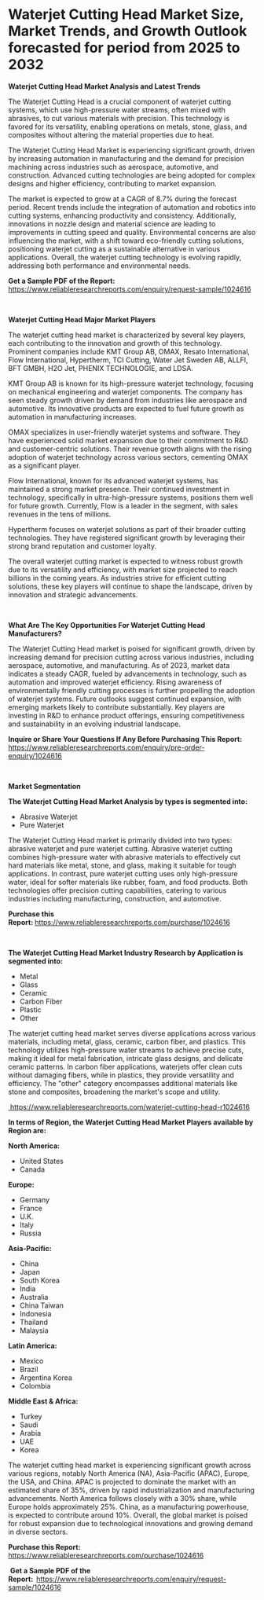 <p><h1>Waterjet Cutting Head Market Size, Market Trends, and Growth Outlook forecasted for period from 2025 to 2032</h1></p><p><strong>Waterjet Cutting Head Market Analysis and Latest Trends</strong></p>
<p><p>The Waterjet Cutting Head is a crucial component of waterjet cutting systems, which use high-pressure water streams, often mixed with abrasives, to cut various materials with precision. This technology is favored for its versatility, enabling operations on metals, stone, glass, and composites without altering the material properties due to heat.</p><p>The Waterjet Cutting Head Market is experiencing significant growth, driven by increasing automation in manufacturing and the demand for precision machining across industries such as aerospace, automotive, and construction. Advanced cutting technologies are being adopted for complex designs and higher efficiency, contributing to market expansion. </p><p>The market is expected to grow at a CAGR of 8.7% during the forecast period. Recent trends include the integration of automation and robotics into cutting systems, enhancing productivity and consistency. Additionally, innovations in nozzle design and material science are leading to improvements in cutting speed and quality. Environmental concerns are also influencing the market, with a shift toward eco-friendly cutting solutions, positioning waterjet cutting as a sustainable alternative in various applications. Overall, the waterjet cutting technology is evolving rapidly, addressing both performance and environmental needs.</p></p>
<p><strong>Get a Sample PDF of the Report:&nbsp;</strong> <a href="https://www.reliableresearchreports.com/enquiry/request-sample/1024616?utm_campaign=2652&utm_medium=2&utm_source=Github&utm_content=ia&utm_term=17042025&utm_id=waterjet-cutting-head">https://www.reliableresearchreports.com/enquiry/request-sample/1024616</a></p>
<p>&nbsp;</p>
<p><strong>Waterjet Cutting Head Major Market Players</strong></p>
<p><p>The waterjet cutting head market is characterized by several key players, each contributing to the innovation and growth of this technology. Prominent companies include KMT Group AB, OMAX, Resato International, Flow International, Hypertherm, TCI Cutting, Water Jet Sweden AB, ALLFI, BFT GMBH, H2O Jet, PHENIX TECHNOLOGIE, and LDSA.</p><p>KMT Group AB is known for its high-pressure waterjet technology, focusing on mechanical engineering and waterjet components. The company has seen steady growth driven by demand from industries like aerospace and automotive. Its innovative products are expected to fuel future growth as automation in manufacturing increases.</p><p>OMAX specializes in user-friendly waterjet systems and software. They have experienced solid market expansion due to their commitment to R&D and customer-centric solutions. Their revenue growth aligns with the rising adoption of waterjet technology across various sectors, cementing OMAX as a significant player.</p><p>Flow International, known for its advanced waterjet systems, has maintained a strong market presence. Their continued investment in technology, specifically in ultra-high-pressure systems, positions them well for future growth. Currently, Flow is a leader in the segment, with sales revenues in the tens of millions.</p><p>Hypertherm focuses on waterjet solutions as part of their broader cutting technologies. They have registered significant growth by leveraging their strong brand reputation and customer loyalty.</p><p>The overall waterjet cutting market is expected to witness robust growth due to its versatility and efficiency, with market size projected to reach billions in the coming years. As industries strive for efficient cutting solutions, these key players will continue to shape the landscape, driven by innovation and strategic advancements.</p></p>
<p>&nbsp;</p>
<p><strong>What Are The Key Opportunities For Waterjet Cutting Head Manufacturers?</strong></p>
<p><p>The Waterjet Cutting Head market is poised for significant growth, driven by increasing demand for precision cutting across various industries, including aerospace, automotive, and manufacturing. As of 2023, market data indicates a steady CAGR, fueled by advancements in technology, such as automation and improved waterjet efficiency. Rising awareness of environmentally friendly cutting processes is further propelling the adoption of waterjet systems. Future outlooks suggest continued expansion, with emerging markets likely to contribute substantially. Key players are investing in R&D to enhance product offerings, ensuring competitiveness and sustainability in an evolving industrial landscape.</p></p>
<p><strong>Inquire or Share Your Questions If Any Before Purchasing This Report:</strong> <a href="https://www.reliableresearchreports.com/enquiry/pre-order-enquiry/1024616?utm_campaign=2652&utm_medium=2&utm_source=Github&utm_content=ia&utm_term=17042025&utm_id=waterjet-cutting-head">https://www.reliableresearchreports.com/enquiry/pre-order-enquiry/1024616</a></p>
<p>&nbsp;</p>
<p><strong>Market Segmentation</strong></p>
<p><strong>The Waterjet Cutting Head Market Analysis by types is segmented into:</strong></p>
<p><ul><li>Abrasive Waterjet</li><li>Pure Waterjet</li></ul></p>
<p><p>The Waterjet Cutting Head market is primarily divided into two types: abrasive waterjet and pure waterjet cutting. Abrasive waterjet cutting combines high-pressure water with abrasive materials to effectively cut hard materials like metal, stone, and glass, making it suitable for tough applications. In contrast, pure waterjet cutting uses only high-pressure water, ideal for softer materials like rubber, foam, and food products. Both technologies offer precision cutting capabilities, catering to various industries including manufacturing, construction, and automotive.</p></p>
<p><strong>Purchase this Report:&nbsp;</strong><a href="https://www.reliableresearchreports.com/purchase/1024616?utm_campaign=2652&utm_medium=2&utm_source=Github&utm_content=ia&utm_term=17042025&utm_id=waterjet-cutting-head">https://www.reliableresearchreports.com/purchase/1024616</a></p>
<p>&nbsp;</p>
<p><strong>The Waterjet Cutting Head Market Industry Research by Application is segmented into:</strong></p>
<p><ul><li>Metal</li><li>Glass</li><li>Ceramic</li><li>Carbon Fiber</li><li>Plastic</li><li>Other</li></ul></p>
<p><p>The waterjet cutting head market serves diverse applications across various materials, including metal, glass, ceramic, carbon fiber, and plastics. This technology utilizes high-pressure water streams to achieve precise cuts, making it ideal for metal fabrication, intricate glass designs, and delicate ceramic patterns. In carbon fiber applications, waterjets offer clean cuts without damaging fibers, while in plastics, they provide versatility and efficiency. The "other" category encompasses additional materials like stone and composites, broadening the market's scope and utility.</p></p>
<p><a href="https://www.reliableresearchreports.com/waterjet-cutting-head-r1024616?utm_campaign=2652&utm_medium=2&utm_source=Github&utm_content=ia&utm_term=17042025&utm_id=waterjet-cutting-head">&nbsp;https://www.reliableresearchreports.com/waterjet-cutting-head-r1024616</a></p>
<p><strong>In terms of Region, the Waterjet Cutting Head Market Players available by Region are:</strong></p>
<p>
    <p> <strong> North America: </strong>
        <ul>
            <li>United States</li>
            <li>Canada</li>
        </ul>
        </p> 
    <p> <strong> Europe: </strong>
        <ul>
            <li>Germany</li>
            <li>France</li>
            <li>U.K.</li>
            <li>Italy</li>
            <li>Russia</li>
        </ul>
        </p> 
    <p> <strong> Asia-Pacific: </strong>
        <ul>
            <li>China</li>
            <li>Japan</li>
            <li>South Korea</li>
            <li>India</li>
            <li>Australia</li>
            <li>China Taiwan</li>
            <li>Indonesia</li>
            <li>Thailand</li>
            <li>Malaysia</li>
        </ul>
        </p> 
    <p> <strong> Latin America: </strong>
        <ul>
            <li>Mexico</li>
            <li>Brazil</li>
            <li>Argentina Korea</li>
            <li>Colombia</li>
        </ul>
        </p> 
    <p> <strong> Middle East & Africa: </strong>
        <ul>
            <li>Turkey</li>
            <li>Saudi</li>
            <li>Arabia</li>
            <li>UAE</li>
            <li>Korea</li>
        </ul>
    </p>
    </p>
<p><p>The waterjet cutting head market is experiencing significant growth across various regions, notably North America (NA), Asia-Pacific (APAC), Europe, the USA, and China. APAC is projected to dominate the market with an estimated share of 35%, driven by rapid industrialization and manufacturing advancements. North America follows closely with a 30% share, while Europe holds approximately 25%. China, as a manufacturing powerhouse, is expected to contribute around 10%. Overall, the global market is poised for robust expansion due to technological innovations and growing demand in diverse sectors.</p></p>
<p><strong>Purchase this Report: </strong><a href="https://www.reliableresearchreports.com/purchase/1024616?utm_campaign=2652&utm_medium=2&utm_source=Github&utm_content=ia&utm_term=17042025&utm_id=waterjet-cutting-head">https://www.reliableresearchreports.com/purchase/1024616</a></p>
<p>&nbsp;<strong>Get a Sample PDF of the Report:&nbsp;&nbsp;</strong><a href="https://www.reliableresearchreports.com/enquiry/request-sample/1024616?utm_campaign=2652&utm_medium=2&utm_source=Github&utm_content=ia&utm_term=17042025&utm_id=waterjet-cutting-head">https://www.reliableresearchreports.com/enquiry/request-sample/1024616</a></p>
<p><strong></strong></p>
<p><p></p><p></p><p></p></p>
